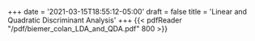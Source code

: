 +++
date = '2021-03-15T18:55:12-05:00'
draft = false
title = 'Linear and Quadratic Discriminant Analysis'
+++
{{< pdfReader "/pdf/biemer_colan_LDA_and_QDA.pdf" 800 >}}